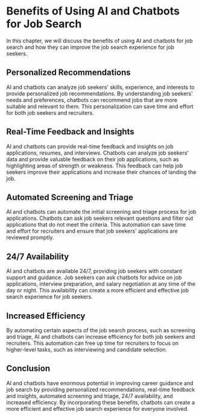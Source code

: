 Benefits of Using AI and Chatbots for Job Search
===========================================================================================================

In this chapter, we will discuss the benefits of using AI and chatbots for job search and how they can improve the job search experience for job seekers.

Personalized Recommendations
----------------------------

AI and chatbots can analyze job seekers' skills, experience, and interests to provide personalized job recommendations. By understanding job seekers' needs and preferences, chatbots can recommend jobs that are more suitable and relevant to them. This personalization can save time and effort for both job seekers and recruiters.

Real-Time Feedback and Insights
-------------------------------

AI and chatbots can provide real-time feedback and insights on job applications, resumes, and interviews. Chatbots can analyze job seekers' data and provide valuable feedback on their job applications, such as highlighting areas of strength or weakness. This feedback can help job seekers improve their applications and increase their chances of landing the job.

Automated Screening and Triage
------------------------------

AI and chatbots can automate the initial screening and triage process for job applications. Chatbots can ask job seekers relevant questions and filter out applications that do not meet the criteria. This automation can save time and effort for recruiters and ensure that job seekers' applications are reviewed promptly.

24/7 Availability
-----------------

AI and chatbots are available 24/7, providing job seekers with constant support and guidance. Job seekers can ask chatbots for advice on job applications, interview preparation, and salary negotiation at any time of the day or night. This availability can create a more efficient and effective job search experience for job seekers.

Increased Efficiency
--------------------

By automating certain aspects of the job search process, such as screening and triage, AI and chatbots can increase efficiency for both job seekers and recruiters. This automation can free up time for recruiters to focus on higher-level tasks, such as interviewing and candidate selection.

Conclusion
----------

AI and chatbots have enormous potential in improving career guidance and job search by providing personalized recommendations, real-time feedback and insights, automated screening and triage, 24/7 availability, and increased efficiency. By incorporating these benefits, chatbots can create a more efficient and effective job search experience for everyone involved.
